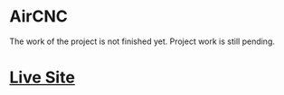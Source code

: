 # AirCNC

The work of the project is not finished yet. Project work is still pending.

# [Live Site]()

